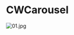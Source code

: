 # CWCarousel

![01.jpg](https://github.com/baozoudiudiu/CWCarousel/blob/master/CWCarousel/Sources/轮播图示例.gif)
